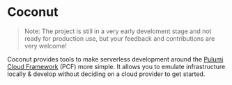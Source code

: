 # Coconut

> Note: The project is still in a very early develoment stage and not ready for production use, but your feedback and contributions are very welcome!

Coconut provides tools to make serverless development around the [Pulumi Cloud Framework](https://github.com/pulumi/pulumi-cloud) (PCF) more simple. It allows you to emulate infrastructure locally & develop without deciding on a cloud provider to get started.
